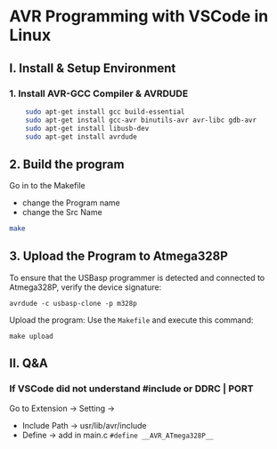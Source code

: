 # AVR Programming with VSCode in Linux

## I. Install & Setup Environment

### 1. Install AVR-GCC Compiler & AVRDUDE
```sh
    sudo apt-get install gcc build-essential
    sudo apt-get install gcc-avr binutils-avr avr-libc gdb-avr
    sudo apt-get install libusb-dev
    sudo apt-get install avrdude
```
## 2. Build the program
Go in to the Makefile
- change the Program name
- change the Src Name
 ```sh
make
```
## 3. Upload the Program to Atmega328P
To ensure that the USBasp programmer is detected and connected to Atmega328P, verify the device signature:

    avrdude -c usbasp-clone -p m328p

Upload the program:
Use the `Makefile` and execute this command:

    make upload
    
## II. Q&A 
 ### If VSCode did not understand #include or DDRC | PORT 
 Go to Extension -> Setting -> 
 - Include Path -> usr/lib/avr/include
 - Define -> add in main.c `#define __AVR_ATmega328P__`